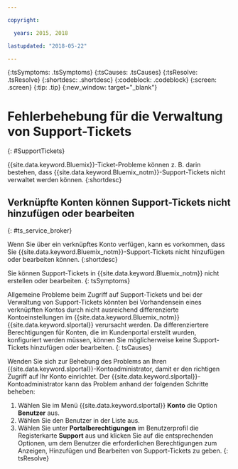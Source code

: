 ```yaml
---

copyright:

  years: 2015, 2018

lastupdated: "2018-05-22"

---
```



{:tsSymptoms: .tsSymptoms}
{:tsCauses: .tsCauses}
{:tsResolve: .tsResolve}
{:shortdesc: .shortdesc}
{:codeblock: .codeblock}
{:screen: .screen}
{:tip: .tip}
{:new_window: target="_blank"}


# Fehlerbehebung für die Verwaltung von Support-Tickets
{: #SupportTickets}

{{site.data.keyword.Bluemix}}-Ticket-Probleme können z. B. darin bestehen, dass {{site.data.keyword.Bluemix_notm}}-Support-Tickets nicht verwaltet werden können.
{:shortdesc}

## Verknüpfte Konten können Support-Tickets nicht hinzufügen oder bearbeiten
{: #ts_service_broker}

Wenn Sie über ein verknüpftes Konto verfügen, kann es vorkommen, dass Sie {{site.data.keyword.Bluemix_notm}}-Support-Tickets nicht hinzufügen oder bearbeiten können.
{:shortdesc}

Sie können Support-Tickets in {{site.data.keyword.Bluemix_notm}} nicht erstellen oder bearbeiten.
{: tsSymptoms}

Allgemeine Probleme beim Zugriff auf Support-Tickets und bei der Verwaltung von Support-Tickets könnten bei Vorhandensein eines verknüpften Kontos durch nicht ausreichend differenzierte Kontoeinstellungen im {{site.data.keyword.Bluemix_notm}} {{site.data.keyword.slportal}} verursacht werden. Da differenziertere Berechtigungen für Konten, die im Kundenportal erstellt wurden, konfiguriert werden müssen, können Sie möglicherweise keine Support-Tickets hinzufügen oder bearbeiten.
{: tsCauses}

Wenden Sie sich zur Behebung des Problems an Ihren {{site.data.keyword.slportal}}-Kontoadministrator, damit er den richtigen Zugriff auf Ihr Konto einrichtet. Der {{site.data.keyword.slportal}}-Kontoadministrator kann das Problem anhand der folgenden Schritte beheben:

1. Wählen Sie im Menü {{site.data.keyword.slportal}} **Konto** die Option **Benutzer** aus.
2. Wählen Sie den Benutzer in der Liste aus.
3. Wählen Sie unter **Portalberechtigungen** im Benutzerprofil die Registerkarte **Support** aus und klicken Sie auf die entsprechenden Optionen, um dem Benutzer die erforderlichen Berechtigungen zum Anzeigen, Hinzufügen und Bearbeiten von Support-Tickets zu geben.
{: tsResolve}
